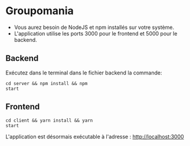 # Groupomania

- Vous aurez besoin de NodeJS et npm installés sur votre système.
- L'application utilise les ports 3000 pour le frontend et 5000 pour le backend.

## Backend

Exécutez dans le terminal dans le fichier backend la commande:

<code>cd server && npm install && npm start</code>

## Frontend

<code>cd client && yarn install && yarn start</code>

L'application est désormais exécutable à l'adresse : [http://localhost:3000](http://localhost:3000)
